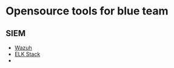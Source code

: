 # Opensource tools for blue team

## SIEM
- [Wazuh](https://wazuh.com/)
- [ELK Stack](https://www.elastic.co/guide/en/elastic-stack/current/installing-stack-demo-self.html)
- 